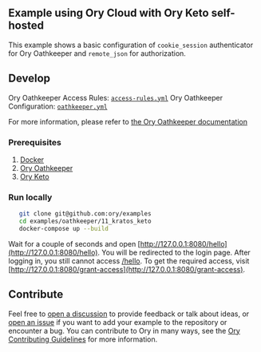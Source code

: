 ## Example using Ory Cloud with Ory Keto self-hosted

This example shows a basic configuration of `cookie_session` authenticator for
Ory Oathkeeper and `remote_json` for authorization.

## Develop

Ory Oathkeeper Access Rules: [`access-rules.yml`](./oathkeeper/access-rules.yml)
Ory Oathkeeper Configuration: [`oathkeeper.yml`](./oathkeeper/oathkeeper.yml)

For more information, please refer to
[the Ory Oathkeeper documentation](https://www.ory.sh/docs/oathkeeper)

### Prerequisites

1. [Docker](https://docs.docker.com/get-docker/)
1. [Ory Oathkeeper](https://www.ory.sh/docs/oathkeeper/install)
1. [Ory Keto](https://www.ory.sh/docs/keto/install)

### Run locally

```bash
   git clone git@github.com:ory/examples
   cd examples/oathkeeper/11_kratos_keto
   docker-compose up --build
```

Wait for a couple of seconds and open
[http://127.0.0.1:8080/hello](http://127.0.0.1:8080/hello). You will be
redirected to the login page. After logging in, you still cannot access
[/hello](http://127.0.0.1:8080/hello). To get the required access, visit
[http://127.0.0.1:8080/grant-access](http://127.0.0.1:8080/grant-access).

## Contribute

Feel free to
[open a discussion](https://github.com/ory/examples/discussions/new) to provide
feedback or talk about ideas, or
[open an issue](https://github.com/ory/examples/issues/new) if you want to add
your example to the repository or encounter a bug. You can contribute to Ory in
many ways, see the
[Ory Contributing Guidelines](https://www.ory.sh/docs/ecosystem/contributing)
for more information.
